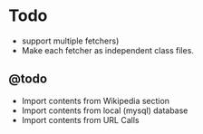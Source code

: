 # Todo

 * support multiple fetchers)
 * Make each fetcher as independent class files.


## @todo

 * Import contents from Wikipedia section
 * Import contents from local (mysql) database
 * Import contents from URL Calls
